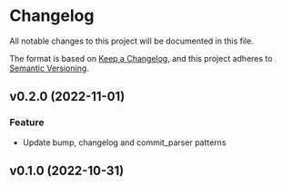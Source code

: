 # Changelog

All notable changes to this project will be documented in this file.

The format is based on [Keep a Changelog](https://keepachangelog.com/en/1.0.0/), and this project adheres to [Semantic Versioning](https://semver.org/spec/v2.0.0.html).


## v0.2.0 (2022-11-01)

### Feature

- Update bump, changelog and commit_parser patterns

## v0.1.0 (2022-10-31)
